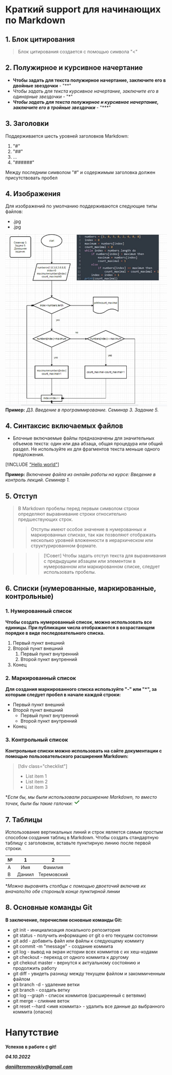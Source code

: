 # __Краткий support для начинающих по Markdown__
## 1. Блок цитирования
> Блок цитирования создается с помощью символа "<"
## 2. Полужирное и курсивное начертание
- **Чтобы задать для текста полужирное начертание, заключите его в двойные звездочки** - "**"
- *Чтобы задать для текста курсивное начертание, заключите его в одинарные звездочки* - "*"
- ***Чтобы задать для текста полужирное и курсивное начертание, заключите его в тройные звездочки*** - "***"
## 3. Заголовки
Поддерживается шесть уровней заголовков Markdown:

1. "#"
2. "##"
3. ...
6. "######"

Между последним символом "#" и содержимым заголовка должен присутствовать пробел

## 4. Изображения
Для изображений по умолчанию поддерживаются следующие типы файлов:

- .jpg
- .jpg

![Существует возможность добавить изображение](./dz_sem_3_zad_5.jpg)
**Пример:** *ДЗ. Введение в программирование. Семинар 3. Задание 5.*


## 4. Синтаксис включаемых файлов

- Блочные включаемые файлы предназначены для значительных объемов текста: один или два абзаца, общая процедура или общий раздел. Не используйте их для фрагментов текста меньше одного предложения.

[!INCLUDE ["Hello world"](Hello%20world.md)]

**Пример:** *Включение файла из онлайн работы на курсе: Введение в контроль лекций. Семинар 1.*

## 5. Отступ

> В Markdown пробелы перед первым символом строки определяют выравнивание строки относительно предшествующих строк.
 >>Отступы имеют особое значение в нумерованных и маркированных списках, так как позволяют отображать несколько уровней вложенности в иерархическом или структурированном формате.

>>>[!Совет] 
Чтобы задать отступ текста для выравнивания с предыдущим абзацем или элементом в нумерованном или маркированном списке, следует использовать пробелы.

## 6. Списки (нумерованные, маркированные, контрольные)

### 1. Нумерованный список

**Чтобы создать нумерованный список, можно использовать все единицы. При публикации числа отображаются в возрастающем порядке в виде последовательного списка.**

1. Первый пункт внешний
1. Второй пункт внешний
   1. Первый пункт внутренний
   1. Второй пункт внутренний
1. Конец

### 2. Маркированный список

__Для создания маркированного списка используйте "-" или "*", за которым следует пробел в начале каждой строки:__

- Первый пункт внешний
- Второй пункт внешний
   - Первый пункт внутренний
   - Второй пункт внутренний
- Конец

### 3. Контрольный список

__Контрольные списки можно использовать на сайте документации с помощью пользовательского расширения Markdown:__

> [!div class="checklist"]
> * List item 1
> * List item 2
> * List item 3

**Если бы, мы были использовали расширение Markdown, то вместо точек, были бы такие галочки:*
![Галочки](./checklist.jpg)

## 7. Таблицы

Использование вертикальных линий и строк является самым простым способом создания таблиц в Markdown. Чтобы создать стандартную таблицу с заголовком, вставьте пунктирную линию после первой строки.

|№  |1   |2|
|:----------|:-----------:|:------------:|
|A     |Имя      |Фамилия        |
|B|Даниил   |Теремовский|

**Можно выровнять столбцы с помощью двоеточий включив их вначало/по обе стороны/в конце пунктирной линии*

## 8. Основные команды Git

__В заключение, перечислим основные команды Git:__

- git init - инициализация локального репозитория
- git status - получить информацию от git о его текущем состоянии
- git add - добавить файл или файлы к следующему коммиту
- git commit -m "message" - создание коммита
- git log - вывод на экран истории всех коммитов с их хеш-кодами
- git checkout - переход от одного коммита к другому
- git chekout master - вернутся к актуальному состоянию и продолжить работу
- git diff - увидеть разницу между текущем файлом и закоммиченным файлом
- git branch -d - удаление ветки
- git branch - создать ветку
- git log --graph - список коммитов (расширенный с ветвями)
- git merge - слияние веток
- git reset --hard <имя коммита> - удалить все данные до выбранного коммита (опасно)

# Напутствие
__Успехов в работе с git!__

***04.10.2022*** 

***daniilteremovskiy@gmail.com***
